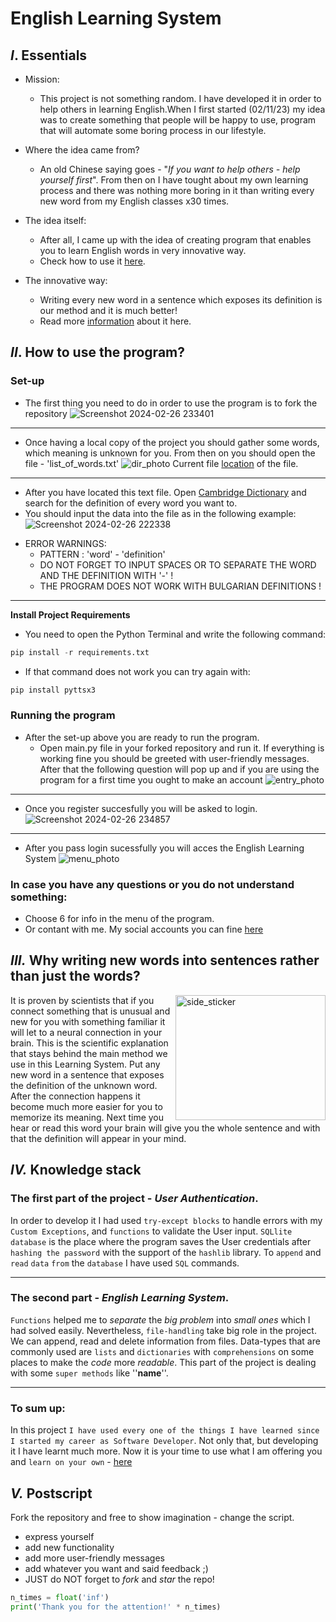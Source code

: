 # English Learning System

##  *I*. Essentials
- Mission:
  * This project is not something random. I have developed it in order to help others in learning English.When I first started (02/11/23) my idea was to create something that people will be happy to use, program that will automate some boring process in our lifestyle.

- Where the idea came from?
   * An old Chinese saying goes - "*If you want to help others - help yourself first*". From then on I have tought about
my own learning process and there was nothing more boring in it than writing every new word from my English classes x30 times.
- The idea itself:
  * After all, I came up with the idea of creating program that enables you to learn English words in very innovative way.
  * Check how to use it [here](https://github.com/sldimitrov/english_learning_system/blob/main/README.md#how-to-use-the-program).
- The innovative way:
   * Writing every new word in a sentence which exposes its definition is our method and it is much better!
   * Read more [information](https://github.com/sldimitrov/english_learning_system/blob/main/README.md#why-writing-whole-sentences-with-the-new-words-instead-of-just-them) about it here.

## *II*. How to use the program?
### Set-up
* The first thing you need to do in order to use the program is to fork the repository 
![Screenshot 2024-02-26 233401](https://github.com/sldimitrov/english_learning_system/assets/135168991/007c2b18-a556-45bf-bcb4-fcd4fa260b09)
---
* Once having a local copy of the project you should gather some words, which meaning is unknown for you. From then on you should open the file - 'list_of_words.txt' ![dir_photo](https://github.com/sldimitrov/english_learning_system/assets/135168991/fb83d993-bf4a-40ae-8f9e-78838993d5f4)
Current file [location](https://github.com/sldimitrov/english_learning_system/blob/main/learning_system_project/list_of_words.txt) of the file.
---
* After you have located this text file. Open [Cambridge Dictionary](https://dictionary.cambridge.org/#google_vignette) and search for the definition of every word you want to.
* You should input the data into the file as in the following example:
![Screenshot 2024-02-26 222338](https://github.com/sldimitrov/english_learning_system/assets/135168991/8631ac94-6c8f-4431-9a5b-20d58062fd62)

- ERROR WARNINGS:
  * PATTERN : 'word' - 'definition'
  * DO NOT FORGET TO INPUT SPACES OR TO SEPARATE THE WORD AND THE DEFINITION WITH '-' !
  * THE PROGRAM DOES NOT WORK WITH BULGARIAN DEFINITIONS !
---
**Install Project Requirements**
* You need to open the Python Terminal and write the following command:
```python
pip install -r requirements.txt
 ```
* If that command does not work you can try again with:
```python
pip install pyttsx3 
 ```

### Running the program
- After the set-up above you are ready to run the program.
  * Open main.py file in your forked repository and run it. If everything is working fine you should be greeted with user-friendly messages. After that the following question will pop up and if you are using the program for a first time you ought to make an account
![entry_photo](https://github.com/sldimitrov/english_learning_system/assets/135168991/a4b5990e-b204-47f5-a412-29cab5082cdb)
---
   * Once you register succesfully you will be asked to login.
![Screenshot 2024-02-26 234857](https://github.com/sldimitrov/english_learning_system/assets/135168991/ab9d7f69-4aa2-454e-bc3a-65098780f406)
---
   * After you pass login sucessfully you will acces the English Learning System
![menu_photo](https://github.com/sldimitrov/english_learning_system/assets/135168991/fb8b8ce8-c123-47f1-a564-69e6998fd8b0)
### In case you have any questions or you do not understand something:
  * Choose 6 for info in the menu of the program.
  * Or contant with me. My social accounts you can fine [here](https://github.com/sldimitrov)

## *III.* Why writing new words into sentences rather than just the words?
<img align="right" width=240px height=200px alt="side_sticker" src="https://dana.org/app/uploads/2023/09/qa-what-happens-synapse.jpeg"/>
It is proven by scientists that if you connect something that is unusual and new for you
with something familiar it will let to a neural connection in your brain. This is the scientific explanation
that stays behind the main method we use in this Learning System. Put any new word
in a sentence that exposes the definition of the unknown word. After the connection happens
it become much more easier for you to memorize its meaning. Next time you hear or read this word your brain will give you the
whole sentence and with that the definition will appear in your mind.


## *IV.* Knowledge stack
 ### The first part of the project - *User Authentication*. 
In order to develop it I had used `try-except blocks` to handle errors with my `Custom Exceptions`, and `functions` to validate the User input.
`SQLlite database` is the place where the program saves the User credentials after `hashing the password` with the support of the
`hashlib` library. To `append` and `read` `data` `from` the `database` I have used `SQL` commands.

---

 ### The second part - *English Learning System*.
  `Functions` helped me to *separate* the *big problem* into *small ones* which I had
solved easily. Nevertheless, `file-handling` take big role in the project. We can append, read and delete information from files.
Data-types that are commonly used are `lists` and `dictionaries` with `comprehensions` on some places to make the *code* more *readable*.
This part of the project is dealing with some `super methods` like ''__name__''.

---

 ### To sum up:
 In this project `I have used every one of the things I have learned since I started my career as Software Developer`. Not only that, but developing it I have learnt much more. Now it is your time to use what I am offering you and `learn on your own` - [here](https://github.com/sldimitrov/english_learning_system/blob/main/learning_system_project/__main__.py)

## *V.* Postscript
Fork the repository and free to show imagination - change the script.
* express yourself
* add new functionality
* add more user-friendly messages
* add whatever you want and said feedback ;)
* JUST do NOT forget to *fork* and *star* the repo!
```python 
n_times = float('inf')
print('Thank you for the attention!' * n_times)
```
